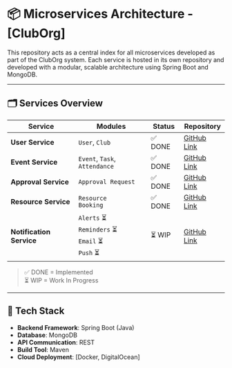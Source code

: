 # 📦 Microservices Architecture - [ClubOrg]

This repository acts as a central index for all microservices developed as part of the ClubOrg system. Each service is hosted in its own repository and developed with a modular, scalable architecture using Spring Boot and MongoDB.

---

## 🗂 Services Overview

| Service | Modules | Status | Repository |
|--------|---------|--------|------------|
| **User Service** | `User`, `Club` | ✅ DONE | [GitHub Link](https://github.com/debacodes10/UserService) |
| **Event Service** | `Event`, `Task`, `Attendance` | ✅ DONE | [GitHub Link](https://github.com/debacodes10/EventService) |
| **Approval Service** | `Approval Request` | ✅ DONE | [GitHub Link](https://github.com/debacodes10/ApprovalService) |
| **Resource Service** | `Resource` <br> `Booking` | ✅ DONE | [GitHub Link](https://github.com/debacodes10/ResourceService) |
| **Notification Service** | `Alerts` ⏳ <br> `Reminders` ⏳ <br> `Email` ⏳ <br> `Push` ⏳ | ⏳ WIP | [GitHub Link](https://github.com/debacodes10/) |

> ✅ DONE = Implemented  
> ⏳ WIP = Work In Progress

---

## 🧰 Tech Stack

- **Backend Framework**: Spring Boot (Java)
- **Database**: MongoDB
- **API Communication**: REST
- **Build Tool**: Maven
- **Cloud Deployment**: [Docker, DigitalOcean]
